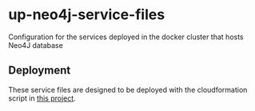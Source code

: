 # up-neo4j-service-files
Configuration for the services deployed in the docker cluster that hosts Neo4J database

## Deployment
These service files are designed to be deployed with the cloudformation script in [this project](https://github.com/Financial-Times/up-neo4j-ha-cluster).

